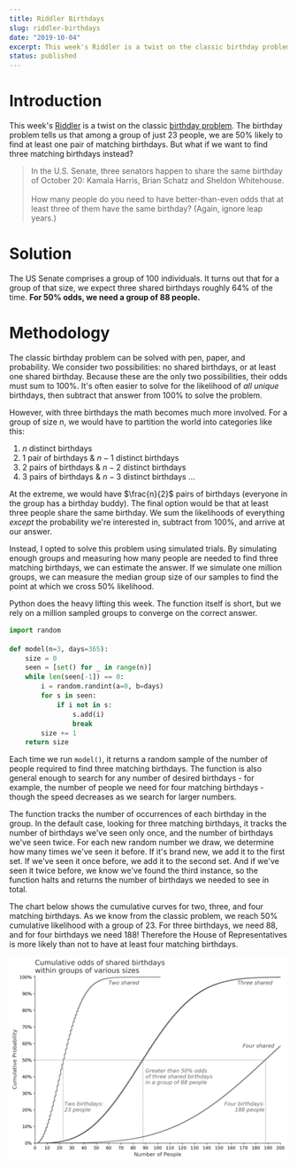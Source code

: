 ```yaml
---
title: Riddler Birthdays
slug: riddler-birthdays
date: "2019-10-04"
excerpt: This week's Riddler is a twist on the classic birthday problem. The birthday problem tells us that among a group of just 23 people, we are 50% likely to find at least one pair of matching birthdays. But what if we want to find three matching birthdays instead?
status: published
---
```


# Introduction

This week's <a href="https://fivethirtyeight.com/features/who-wants-to-be-a-riddler-millionaire/">Riddler</a> is a twist on the classic <a href="https://en.wikipedia.org/wiki/Birthday_problem">birthday problem</a>. The birthday problem tells us that among a group of just 23 people, we are 50% likely to find at least one pair of matching birthdays. But what if we want to find three matching birthdays instead?

> In the U.S. Senate, three senators happen to share the same birthday of October 20: Kamala Harris, Brian Schatz and Sheldon Whitehouse.
> <br><br>
> How many people do you need to have better-than-even odds that at least three of them have the same birthday? (Again, ignore leap years.)

# Solution

The US Senate comprises a group of 100 individuals. It turns out that for a group of that size, we expect three shared birthdays roughly 64% of the time. **For 50% odds, we need a group of 88 people.**

# Methodology

The classic birthday problem can be solved with pen, paper, and probability. We consider two possibilities: no shared birthdays, or at least one shared birthday. Because these are the only two possibilities, their odds must sum to 100%. It's often easier to solve for the likelihood of _all unique_ birthdays, then subtract that answer from 100% to solve the problem.

However, with three birthdays the math becomes much more involved. For a group of size $n$, we would have to partition the world into categories like this:

1. $n$ distinct birthdays
2. 1 pair of birthdays & $n-1$ distinct birthdays
3. 2 pairs of birthdays & $n-2$ distinct birthdays
4. 3 pairs of birthdays & $n-3$ distinct birthdays
   ...

At the extreme, we would have $\frac{n}{2}$ pairs of birthdays (everyone in the group has a birthday buddy). The final option would be that at least three people share the same birthday. We sum the likelihoods of everything _except_ the probability we're interested in, subtract from 100%, and arrive at our answer.

Instead, I opted to solve this problem using simulated trials. By simulating enough groups and measuring how many people are needed to find three matching birthdays, we can estimate the answer. If we simulate one million groups, we can measure the median group size of our samples to find the point at which we cross 50% likelihood.

Python does the heavy lifting this week. The function itself is short, but we rely on a million sampled groups to converge on the correct answer.

```python
import random

def model(n=3, days=365):
    size = 0
    seen = [set() for _ in range(n)]
    while len(seen[-1]) == 0:
        i = random.randint(a=0, b=days)
        for s in seen:
            if i not in s:
                s.add(i)
                break
        size += 1
    return size
```

Each time we run `model()`, it returns a random sample of the number of people required to find three matching birthdays. The function is also general enough to search for any number of desired birthdays - for example, the number of people we need for four matching birthdays - though the speed decreases as we search for larger numbers.

The function tracks the number of occurrences of each birthday in the group. In the default case, looking for three matching birthdays, it tracks the number of birthdays we've seen only once, and the number of birthdays we've seen twice. For each new random number we draw, we determine how many times we've seen it before. If it's brand new, we add it to the first set. If we've seen it once before, we add it to the second set. And if we've seen it twice before, we know we've found the third instance, so the function halts and returns the number of birthdays we needed to see in total.

The chart below shows the cumulative curves for two, three, and four matching birthdays. As we know from the classic problem, we reach 50% cumulative likelihood with a group of 23. For three birthdays, we need 88, and for four birthdays we need 188! Therefore the House of Representatives is more likely than not to have at least four matching birthdays.

<img src="src/assets/img/riddler-birthdays.png">
